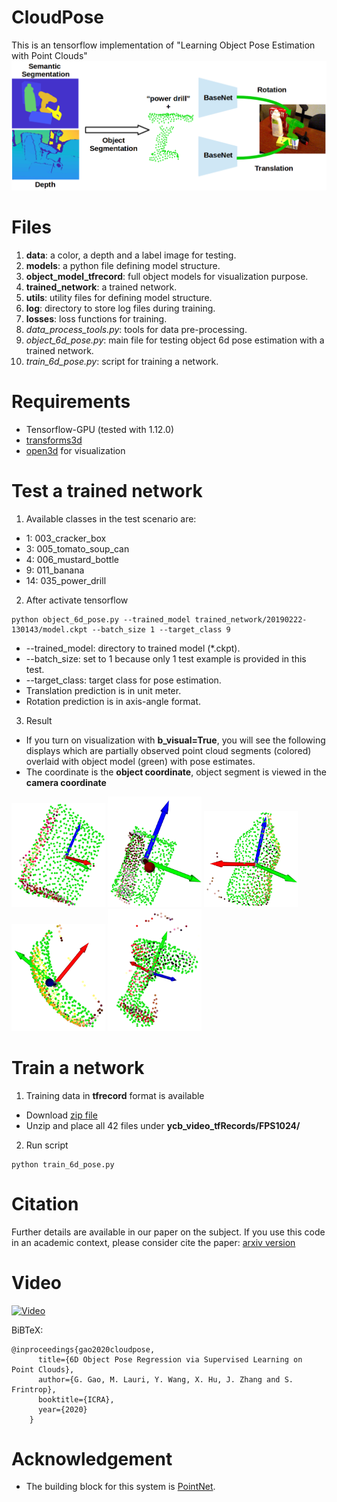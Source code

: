 # CloudPose
This is an tensorflow implementation of "Learning Object Pose Estimation with Point Clouds"
![](figure/System_fig.png?raw=true)
# Files
1. **data**: a color, a depth and a label image for testing.
2. **models**: a python file defining model structure.
3. **object_model_tfrecord**: full object models for visualization purpose.
4. **trained_network**: a trained network.
5. **utils**: utility files for defining model structure.
6. **log**: directory to store log files during training.
7. **losses**: loss functions for training.
8. *data_process_tools.py*: tools for data pre-processing.
9. *object_6d_pose.py*: main file for testing object 6d pose estimation with a trained network.
10. *train_6d_pose.py*: script for training a network.


# Requirements
* Tensorflow-GPU (tested with 1.12.0)
* [transforms3d](https://matthew-brett.github.io/transforms3d/)
* [open3d](http://www.open3d.org/docs/getting_started.html) for visualization

# Test a trained network
1. Available classes in the test scenario are: 
 * 1: 003_cracker_box
 * 3: 005_tomato_soup_can
 * 4: 006_mustard_bottle
 * 9: 011_banana
 * 14: 035_power_drill
2. After activate tensorflow
```
python object_6d_pose.py --trained_model trained_network/20190222-130143/model.ckpt --batch_size 1 --target_class 9
```
* --trained_model: directory to trained model (*.ckpt).
* --batch_size: set to 1 because only 1 test example is provided in this test.
* --target_class: target class for pose estimation.
* Translation prediction is in unit meter.
* Rotation prediction is in axis-angle format.
3. Result
* If you turn on visualization with **b_visual=True**, you will see the following displays which are partially observed point cloud segments (colored) overlaid with object model (green) with pose estimates. 
* The coordinate is the **object coordinate**, object segment is viewed in the **camera coordinate** 
<p float="center">
  <img src="/figure/1.png" width="150" />
  <img src="/figure/3.png" width="150" /> 
  <img src="/figure/4.png" width="150" />
  <img src="/figure/9.png" width="150" />
  <img src="/figure/14.png" width="150" />
</p>

# Train a network
1. Training data in **tfrecord** format is available
* Download [zip file](https://drive.google.com/file/d/10gvvJdllvl0mMGvpiwbZ8KEzVlJS2gyZ/view?usp=sharing)
* Unzip and place all 42 files under **ycb_video_tfRecords/FPS1024/**
2. Run script
```
python train_6d_pose.py
```
# Citation
Further details are available in our paper on the subject. If you use this code in an academic context, please consider cite the paper:
[arxiv version](https://arxiv.org/abs/2001.08942)

# Video
[![Video](https://img.youtube.com/vi/OhNMngzxFDQ/0.jpg)](https://www.youtube.com/watch?v=OhNMngzxFDQ)


BiBTeX:
```
@inproceedings{gao2020cloudpose,
      title={6D Object Pose Regression via Supervised Learning on Point Clouds},
      author={G. Gao, M. Lauri, Y. Wang, X. Hu, J. Zhang and S. Frintrop},
      booktitle={ICRA},
      year={2020}
    }
```

# Acknowledgement
* The building block for this system is [PointNet](https://github.com/charlesq34/pointnet).
